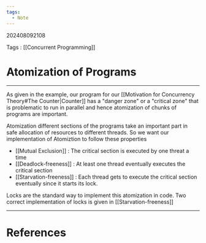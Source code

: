 ```yaml
---
tags:
  - Note
---
```

202408092108

Tags : [[Concurrent Programming]]
# Atomization of Programs
---
As given in the example, our program for our [[Motivation for Concurrency Theory#The Counter|Counter]] has a "danger zone" or a "critical zone" that is problematic to run in parallel and hence atomization of chunks of programs are important.

Atomization different sections of the programs take an important part in safe allocation of resources to different threads. So we want our implementation of Atomiztion to follow these properties
- [[Mutual Exclusion]] : The critical section is executed by one threat a time
- [[Deadlock-freeness]] : At least one thread eventually executes the critical section
- [[Starvation-freeness]] : Each thread gets to execute the critical section eventually since it starts its lock.

Locks are the standard way to implement this atomization in code. Two correct implementation of locks is given in [[Starvation-freeness]]

---
# References
